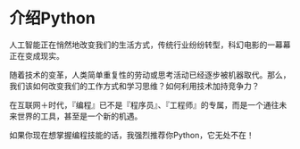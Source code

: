 # 介绍Python

人工智能正在悄然地改变我们的生活方式，传统行业纷纷转型，科幻电影的一幕幕正在变成现实。

随着技术的变革，人类简单重复性的劳动或思考活动已经逐步被机器取代。那么，我们该如何改变我们的工作方式和学习思维？如何利用技术加持竞争力？

在互联网＋时代，『编程』已不是『程序员』、『工程师』的专属，而是一个通往未来世界的工具，甚至是一个新的机遇。

如果你现在想掌握编程技能的话，我强烈推荐你Python，它无处不在！

<!-- ## 目录

0. [Python基础知识](./00-base.md)
2. [print函数的用法](./01-print.md)
2. [数据类型与类型转换](./02-dataType.md)
2. [错误类型与可能原因分析](./03-errorType.md)
2. [if条件判断语句](./04-if.md) -->

